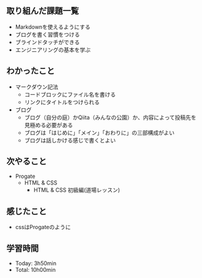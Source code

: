 ## 取り組んだ課題一覧
- Markdownを使えるようにする
- ブログを書く習慣をつける
- ブラインドタッチができる
- エンジニアリングの基本を学ぶ

## わかったこと
- マークダウン記法
  - コードブロックにファイル名を書ける
  - リンクにタイトルをつけられる
- ブログ
  - ブログ（自分の庭）かQiita（みんなの公園）か、内容によって投稿先を見極める必要がある
  - ブログは「はじめに」「メイン」「おわりに」の三部構成がよい
  - ブログは話しかける感じで書くとよい

## 次やること
- Progate
  - HTML & CSS
    - HTML & CSS 初級編(道場レッスン)

## 感じたこと
- cssはProgateのように

## 学習時間
- Today: 3h50min
- Total: 10h00min
